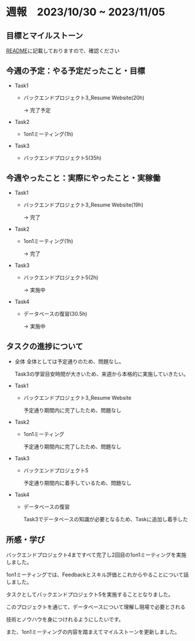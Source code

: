 # 週報　2023/10/30 ~ 2023/11/05

## 目標とマイルストーン
[README](https://github.com/Aki158/weekly-report/blob/main/README.md)に記載しておりますので、確認ください

## 今週の予定：やる予定だったこと・目標
- Task1
    - バックエンドプロジェクト3_Resume Website(20h)

        → 完了予定

- Task2

    - 1on1ミーティング(1h)

- Task3

    - バックエンドプロジェクト5(35h)

## 今週やったこと：実際にやったこと・実稼働
- Task1
    - バックエンドプロジェクト3_Resume Website(19h)

        → 完了

- Task2
    - 1on1ミーティング(1h)

        → 完了

- Task3

    - バックエンドプロジェクト5(2h)

        → 実施中

- Task4

    - データベースの復習(30.5h)

        → 実施中

## タスクの進捗について
- 全体
    全体としては予定通りのため、問題なし。

    Task3の学習目安時間が大きいため、来週から本格的に実施していきたい。

- Task1
    - バックエンドプロジェクト3_Resume Website

        予定通り期間内に完了したため、問題なし

- Task2
    - 1on1ミーティング

        予定通り期間内に完了したため、問題なし

- Task3

    - バックエンドプロジェクト5

        予定通り期間内に着手しているため、問題なし

- Task4

    - データベースの復習

        Task3でデータベースの知識が必要となるため、Taskに追加し着手した

## 所感・学び
バックエンドプロジェクト4まですべて完了し2回目の1on1ミーティングを実施しました。

1on1ミーティングでは、Feedbackとスキル評価とこれからやることについて話しました。

タスクとしてバックエンドプロジェクト5を実施することとなりました。

このプロジェクトを通じて、データベースについて理解し現場で必要とされる

技術とノウハウを身につけれるようにしたいです。

また、1on1ミーティングの内容を踏まえてマイルストーンを更新しました。
